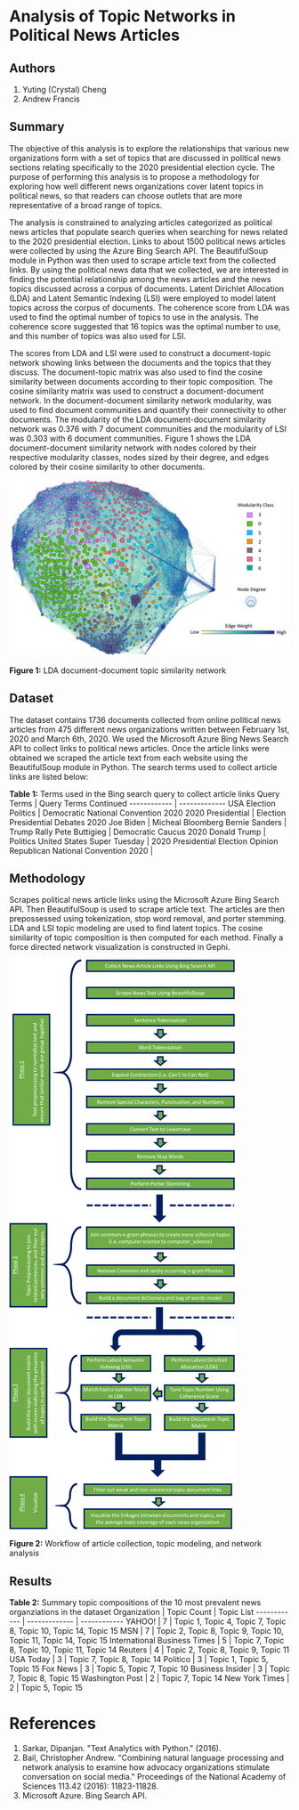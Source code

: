 # Analysis of Topic Networks in Political News Articles



## Authors
1. Yuting (Crystal) Cheng
2. Andrew Francis



## Summary
The objective of this analysis is to explore the relationships that various new organizations form with a set of topics that are discussed in political news sections relating specifically to the 2020 presidential election cycle. The purpose of performing this analysis is to propose a methodology for exploring how well different news organizations cover latent topics in political news, so that readers can choose outlets that are more representative of a broad range of topics.

The analysis is constrained to analyzing articles categorized as political news articles that populate search queries when searching for news related to the 2020 presidential election. Links to about 1500 political news articles were collected by using the Azure Bing Search API. The BeautifulSoup module in Python was then used to scrape article text from the collected links.
By using the political news data that we collected, we are interested in finding the potential relationship among the news articles and the news topics discussed across a corpus of documents. Latent Dirichlet Allocation (LDA) and Latent Semantic Indexing (LSI) were employed to model latent topics across the corpus of documents. The coherence score from LDA was used to find the optimal number of topics to use in the analysis. The coherence score suggested that 16 topics was the optimal number to use, and this number of topics was also used for LSI. 

The scores from LDA and LSI were used to construct a document-topic network showing links between the documents and the topics that they discuss. The document-topic matrix was also used to find the cosine similarity between documents according to their topic composition. The cosine similarity matrix was used to construct a document-document network.
In the document-document similarity network modularity, was used to find document communities and quantify their connectivity to other documents. The modularity of the LDA document-document similarity network was 0.376 with 7 document communities and the modularity of LSI was 0.303 with 6 document communities. Figure 1 shows the LDA document-document similarity network with nodes colored by their respective modularity classes, nodes sized by their degree, and edges colored by their cosine similarity to other documents.


![GitHub Logo](https://github.com/atfranc2/Topic-Modeling-and-Network-Analysis-of-Political-News-Articles/blob/master/LDA%20Network.png)

**Figure 1:** LDA document-document topic similarity network



## Dataset
The dataset contains 1736 documents collected from online political news articles from 475 different news organizations written between February 1st, 2020 and March 6th, 2020.  We used the Microsoft Azure Bing News Search API to collect links to political news articles. Once the article links were obtained we scraped the article text from each website using the BeautifulSoup module in Python. The search terms used to collect article links are listed below: 

**Table 1:** Terms used in the Bing search query to collect article links
Query Terms | Query Terms Continued
------------ | -------------
USA Election Politics | Democratic National Convention 2020 
2020 Presidential | Election Presidential Debates 2020 
Joe Biden | Micheal Bloomberg 
Bernie Sanders | Trump Rally
Pete Buttigieg | Democratic Caucus 2020 
Donald Trump | Politics United States
Super Tuesday | 2020 Presidential Election Opinion
Republican National Convention 2020 | 



## Methodology
Scrapes political news article links using the Microsoft Azure Bing Search API. Then BeautifulSoup  is used to scrape article text. The articles are then prepossessed using tokenization, stop word removal, and porter stemming. LDA and LSI topic modeling are used to find latent topics. The cosine similarity of topic composition is then computed for each method. Finally a force directed network visualization is constructed in Gephi. 

![GitHub Logo](https://github.com/atfranc2/Topic-Modeling-and-Network-Analysis-of-Political-News-Articles/blob/master/Topic%20Modeling%20Work%20Flow.png)

**Figure 2:** Workflow of article collection, topic modeling, and network analysis


## Results

**Table 2:** Summary topic compositions of the 10 most prevalent news organziations in the dataset
Organization | Topic Count |	Topic List
------------ | ------------- | ------------
YAHOO! |	7 |	Topic 1, Topic 4, Topic 7, Topic 8, Topic 10, Topic 14, Topic 15
MSN |	7 |	Topic 2, Topic 8, Topic 9, Topic 10, Topic 11, Topic 14, Topic 15
International Business Times |	5 |	Topic 7, Topic 8, Topic 10, Topic 11, Topic 14
Reuters |	4 |	Topic 2, Topic 8, Topic 9, Topic 11
USA Today |	3 |	Topic 7, Topic 8, Topic 14
Politico |	3 |	Topic 1, Topic 5, Topic 15
Fox News |	3 |	Topic 5, Topic 7, Topic 10
Business Insider |	3 |	Topic 7, Topic 8, Topic 15
Washington Post |	2 |	Topic 7, Topic 14
New York Times |	2 |	Topic 5, Topic 15

# References
1. Sarkar, Dipanjan. "Text Analytics with Python." (2016).
2. Bail, Christopher Andrew. "Combining natural language processing and network analysis to examine how advocacy organizations stimulate conversation on social media." Proceedings of the National Academy of Sciences 113.42 (2016): 11823-11828.
3. Microsoft Azure. Bing Search API. 
